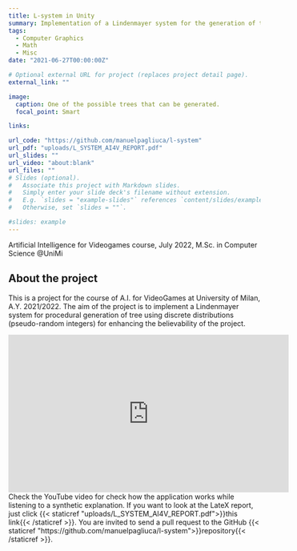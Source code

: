 ```yaml
---
title: L-system in Unity
summary: Implementation of a Lindenmayer system for the generation of trees through Unity in C#.
tags:
  - Computer Graphics
  - Math
  - Misc
date: "2021-06-27T00:00:00Z"

# Optional external URL for project (replaces project detail page).
external_link: ""

image:
  caption: One of the possible trees that can be generated.
  focal_point: Smart

links:

url_code: "https://github.com/manuelpagliuca/l-system"
url_pdf: "uploads/L_SYSTEM_AI4V_REPORT.pdf"
url_slides: ""
url_video: "about:blank"
url_files: ""
# Slides (optional).
#   Associate this project with Markdown slides.
#   Simply enter your slide deck's filename without extension.
#   E.g. `slides = "example-slides"` references `content/slides/example-slides.md`.
#   Otherwise, set `slides = ""`.

#slides: example
---
```

Artificial Intelligence for Videogames course, July 2022, M.Sc. in Computer Science @UniMi

## About the project

This is a project for the course of A.I. for VideoGames at University of Milan, A.Y. 2021/2022. The aim of the project is to implement a Lindenmayer system for procedural generation of tree using discrete distributions (pseudo-random integers) for enhancing the believability of the project.
<center><iframe width="560" height="315" src="https://www.youtube.com/embed/luaC1rPKbKg" title="YouTube video player" frameborder="0" allow="accelerometer; autoplay; clipboard-write; encrypted-media; gyroscope; picture-in-picture" allowfullscreen></iframe></center>
Check the YouTube video for check how the application works while listening to a synthetic explanation. If you want to look at the LateX report, just click {{< staticref "uploads/L_SYSTEM_AI4V_REPORT.pdf">}}this link{{< /staticref >}}. You are invited to send a pull request to the GitHub {{< staticref "https://github.com/manuelpagliuca/l-system">}}repository{{< /staticref >}}.
